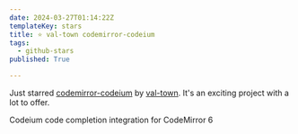 ```yaml
---
date: 2024-03-27T01:14:22Z
templateKey: stars
title: ⭐ val-town codemirror-codeium
tags:
  - github-stars
published: True

---
```


Just starred [codemirror-codeium](https://github.com/val-town/codemirror-codeium) by [val-town](https://github.com/val-town). It's an exciting project with a lot to offer.

Codeium code completion integration for CodeMirror 6
